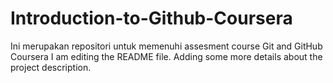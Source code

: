 # Introduction-to-Github-Coursera
Ini merupakan repositori untuk memenuhi assesment course Git and GitHub Coursera
I am editing the README file. Adding some more details about the project description.

